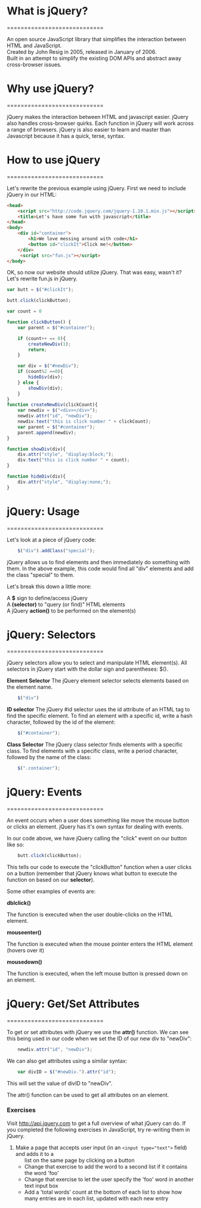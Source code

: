 # What is jQuery?
============================

An open source JavaScript library that simplifies the interaction between HTML and JavaScript. <br />
Created by John Resig in 2005, released in January of 2006. <br />
Built in an attempt to simplify the existing DOM APIs and abstract away cross-browser issues.

# Why use jQuery?
============================

jQuery makes the interaction between HTML and javascript easier. jQuery also handles cross-browser quirks. 
Each function in jQuery will work across a range of browsers.
jQuery is also easier to learn and master than Javascript because it has a quick, terse, syntax.

# How to use jQuery
============================

Let's rewrite the previous example using jQuery. First we need to include jQuery in our HTML:

```HTML
<head>
	<script src="http://code.jquery.com/jquery-1.10.1.min.js"></script>
	<title>Let's have some fun with javascript</title>
</head>
<body>
	<div id="container">
		<h1>We love messing around with code</h1>
		<button id="clickIt">Click me!</button>
	</div>
	 <script src="fun.js"></script>
</body>
```
OK, so now our website should utilize jQuery. That was easy, wasn't it? Let's rewrite fun.js in jQuery.

```javascript
var butt = $("#clickIt");

butt.click(clickButton);

var count = 0

function clickButton() {
    var parent = $("#container");

    if (count++ == 0){
        createNewDiv(1);
        return;
    }

    var div = $("#newDiv");
    if (count%2 ==0){
        hideDiv(div);
    } else {
        showDiv(div);
    }
}
function createNewDiv(clickCount){
    var newdiv = $("<div></div>");
    newdiv.attr("id", "newDiv");
    newdiv.text("this is click number " + clickCount);
    var parent = $("#container");
    parent.append(newdiv);
}

function showDiv(div){
    div.attr("style", "display:block;");
    div.text("this is click number " + count);
}

function hideDiv(div){
    div.attr("style", "display:none;");
}

```

# jQuery: Usage
============================

Let's look at a piece of jQuery code:

```javascript
	$("div").addClass("special");
```

jQuery allows us to find elements and then immediately do something with them. In the above example, this code would find all "div" elements and add the class "special" to them.

Let's break this down a little more:

A **$** sign to define/access jQuery <br />
A **(selector)** to "query (or find)" HTML elements <br />
A jQuery **action()** to be performed on the element(s)

# jQuery: Selectors
============================

jQuery selectors allow you to select and manipulate HTML element(s).
All selectors in jQuery start with the dollar sign and parentheses: $().

**Element Selector**
The jQuery element selector selects elements based on the element name.

```javascript
	$("div")
```

**ID selector**
The jQuery #id selector uses the id attribute of an HTML tag to find the specific element.
To find an element with a specific id, write a hash character, followed by the id of the element:

```javascript
	$("#container");
```

**Class Selector**
The jQuery class selector finds elements with a specific class.
To find elements with a specific class, write a period character, followed by the name of the class:

```javascript
	$(".container");
```

# jQuery: Events
============================

An event occurs when a user does something like move the mouse button or clicks an element. jQuery has it's own syntax for dealing with events.

In our code above, we have jQuery calling the "click" event on our button like so:

```javascript
	butt.click(clickButton);
```

This tells our code to execute the "clickButton" function when a user clicks on a button (remember that jQuery knows what button to execute the function on based on our **selector**). 

Some other examples of events are:

**dblclick()**

The function is executed when the user double-clicks on the HTML element.

**mouseenter()**

The function is executed when the mouse pointer enters the HTML element (hovers over it)

**mousedown()**

The function is executed, when the left mouse button is pressed down on an element.

# jQuery: Get/Set Attributes
============================

To get or set attributes with jQuery we use the **attr()** function. We can see this being used in our code when we set the ID of our new div to "newDiv":

```javascript
	newdiv.attr("id", "newDiv");
```

We can also get attributes using a similar syntax:

```javascript
	var divID = $("#newDiv.").attr("id");
```
This will set the value of divID to "newDiv".

The attr() function can be used to get all attributes on an element.

### Exercises

Visit http://api.jquery.com to get a full overview of what jQuery can do. If you completed the following exercises in JavaScript, try re-writing them in jQuery.

1. Make a page that accepts user input (in an `<input type="text">` field) and adds it to a <ul> list on the same page by clicking on a button
2. Change that exercise to add the word to a second list if it contains the word 'foo'
3. Change that exercise to let the user specify the 'foo' word in another text input box
4. Add a 'total words' count at the bottom of each list to show how many entries are in each list, updated with each new entry
